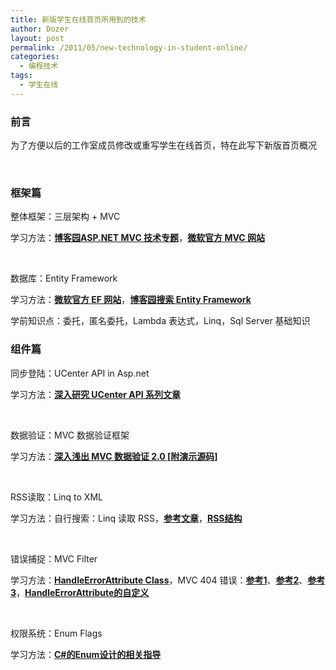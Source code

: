```yaml
---
title: 新版学生在线首页所用到的技术
author: Dozer
layout: post
permalink: /2011/05/new-technology-in-student-online/
categories:
  - 编程技术
tags:
  - 学生在线
---
```


### <span id="i">前言</span>

为了方便以后的工作室成员修改或重写学生在线首页，特在此写下新版首页概况

&nbsp;

### <span id="i-2">框架篇</span>

整体框架：三层架构 + MVC

学习方法：**<a href="http://kb.cnblogs.com/zt/mvc/" target="_blank">博客园ASP.NET MVC 技术专题</a>**，**<a href="http://www.asp.net/mvc" target="_blank">微软官方 MVC 网站</a>**

&nbsp;

数据库：Entity Framework

学习方法：**<a href="http://msdn.microsoft.com/zh-cn/data/ef" target="_blank">微软官方 EF 网站</a>**，**<a href="http://zzk.cnblogs.com/s?w=entity%20framework" target="_blank">博客园搜索 Entity Framework</a>**

学前知识点：委托，匿名委托，Lambda 表达式，Linq，Sql Server 基础知识

<!--more-->

### <span id="i-3">组件篇</span>

同步登陆：UCenter API in Asp.net

学习方法：**<a href="/2011/01/ucenter-api-in-depth-1st/" target="_blank">深入研究 UCenter API 系列文章</a>**

&nbsp;

数据验证：MVC 数据验证框架

学习方法：**<a href="/2010/04/mvc-dataannotations/" target="_blank">深入浅出 MVC 数据验证 2.0 [附演示源码]</a>**

&nbsp;

RSS读取：Linq to XML

学习方法：自行搜索：Linq 读取 RSS，**<a href="http://zh-cn.w3support.net/index.php?db=so&id=585344" target="_blank">参考文章</a>**，**<a href="http://www.w3school.com.cn/rss/index.asp" target="_blank">RSS结构</a>**

&nbsp;

错误捕捉：MVC Filter

学习方法：**<a href="http://msdn.microsoft.com/en-us/library/system.web.mvc.handleerrorattribute.aspx" target="_blank">HandleErrorAttribute Class</a>**，MVC 404 错误：**<a href="http://stackoverflow.com/questions/310580/how-can-i-make-a-catch-all-route-to-handle-404-page-not-found-queries-for-asp-n" target="_blank">参考1</a>**、**<a href="http://stackoverflow.com/questions/717628/asp-net-mvc-404-error-handling" target="_blank">参考2</a>**、**<a href="http://stackoverflow.com/questions/553922/custom-asp-net-mvc-404-error-page" target="_blank">参考3</a>**，**<a href="http://www.cnblogs.com/linjiancun/archive/2010/09/16/1827937.html" target="_blank">HandleErrorAttribute的自定义</a>**

&nbsp;

权限系统：Enum Flags

学习方法：**<a href="http://www.cnblogs.com/seoxs/archive/2011/04/19/2020497.html" target="_blank">C#的Enum设计的相关指导</a>**
